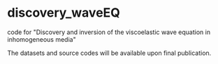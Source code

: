 # discovery_waveEQ
code for "Discovery and inversion of the viscoelastic wave equation in inhomogeneous media"

The datasets and source codes will be available upon final publication.
